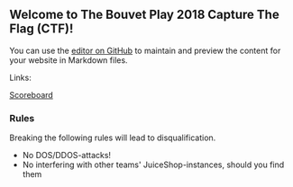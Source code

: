 ## Welcome to The Bouvet Play 2018 Capture The Flag (CTF)!

You can use the [editor on GitHub](https://github.com/eivind88/ctf-homepage-bouvet-play-2018/edit/master/index.md) to maintain and preview the content for your website in Markdown files.

Links:

[Scoreboard](https://ctf.bouvetmove.no/)



### Rules
Breaking the following rules will lead to disqualification.

- No DOS/DDOS-attacks!
- No interfering with other teams' JuiceShop-instances, should you find them
